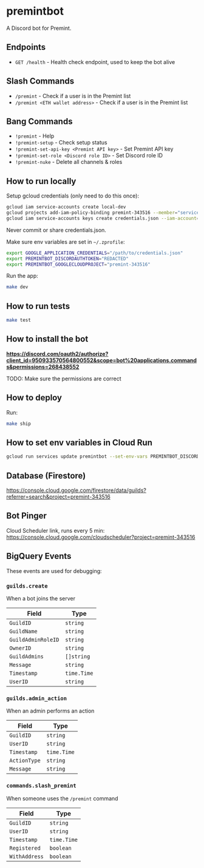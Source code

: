 # premintbot

A Discord bot for Premint.

## Endpoints

- `GET /health` - Health check endpoint, used to keep the bot alive

## Slash Commands

- `/premint` - Check if a user is in the Premint list
- `/premint <ETH wallet address>` - Check if a user is in the Premint list

## Bang Commands

- `!premint` - Help
- `!premint-setup` - Check setup status
- `!premint-set-api-key <Premint API key>` - Set Premint API key
- `!premint-set-role <Discord role ID>` - Set Discord role ID
- `!premint-nuke` - Delete all channels & roles

## How to run locally

Setup gcloud credentials (only need to do this once):

```sh
gcloud iam service-accounts create local-dev
gcloud projects add-iam-policy-binding premint-343516 --member="serviceAccount:local-dev@premint-343516.iam.gserviceaccount.com" --role="roles/owner"
gcloud iam service-accounts keys create credentials.json --iam-account=local-dev@premint-343516.iam.gserviceaccount.com
```

Never commit or share credentials.json.

Make sure env variables are set in `~/.zprofile`:

```sh
export GOOGLE_APPLICATION_CREDENTIALS="/path/to/credentials.json"
export PREMINTBOT_DISCORDAUTHTOKEN="REDACTED"
export PREMINTBOT_GOOGLECLOUDPROJECT="premint-343516"
```

Run the app:

```sh
make dev
```

## How to run tests

```sh
make test
```

## How to install the bot

**https://discord.com/oauth2/authorize?client_id=950933570564800552&scope=bot%20applications.commands&permissions=268438552**

TODO: Make sure the permissions are correct

## How to deploy

Run:

```sh
make ship
```

## How to set env variables in Cloud Run

```sh
gcloud run services update premintbot --set-env-vars PREMINTBOT_DISCORDAUTHTOKEN=REDACTED,PREMINTBOT_GOOGLECLOUDPROJECT=premint-343516
```

## Database (Firestore)

https://console.cloud.google.com/firestore/data/guilds?referrer=search&project=premint-343516

## Bot Pinger

Cloud Scheduler link, runs every 5 min: https://console.cloud.google.com/cloudscheduler?project=premint-343516

## BigQuery Events

These events are used for debugging:

### `guilds.create`

When a bot joins the server

| Field              | Type        |
| ------------------ | ----------- |
| `GuildID`          | `string`    |
| `GuildName`        | `string`    |
| `GuildAdminRoleID` | `string`    |
| `OwnerID`          | `string`    |
| `GuildAdmins`      | `[]string`  |
| `Message`          | `string`    |
| `Timestamp`        | `time.Time` |
| `UserID`           | `string`    |

### `guilds.admin_action`

When an admin performs an action

| Field        | Type        |
| ------------ | ----------- |
| `GuildID`    | `string`    |
| `UserID`     | `string`    |
| `Timestamp`  | `time.Time` |
| `ActionType` | `string`    |
| `Message`    | `string`    |

### `commands.slash_premint`

When someone uses the `/premint` command

| Field         | Type        |
| ------------- | ----------- |
| `GuildID`     | `string`    |
| `UserID`      | `string`    |
| `Timestamp`   | `time.Time` |
| `Registered`  | `boolean`   |
| `WithAddress` | `boolean`   |
